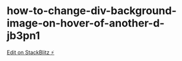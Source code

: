 # how-to-change-div-background-image-on-hover-of-another-d-jb3pn1

[Edit on StackBlitz ⚡️](https://stackblitz.com/edit/how-to-change-div-background-image-on-hover-of-another-d-jb3pn1)